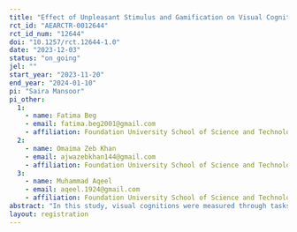 ```yaml
---
title: "Effect of Unpleasant Stimulus and Gamification on Visual Cognitions and Mood of Congenitally Deaf Individuals and Normal Individuals: An Experimental Study"
rct_id: "AEARCTR-0012644"
rct_id_num: "12644"
doi: "10.1257/rct.12644-1.0"
date: "2023-12-03"
status: "on_going"
jel: ""
start_year: "2023-11-20"
end_year: "2024-01-10"
pi: "Saira Mansoor"
pi_other:
  1:
    - name: Fatima Beg
    - email: fatima.beg2001@gmail.com
    - affiliation: Foundation University School of Science and Technology
  2:
    - name: Omaima Zeb Khan
    - email: ajwazebkhan144@gmail.com
    - affiliation: Foundation University School of Science and Technology
  3:
    - name: Muhammad Aqeel
    - email: aqeel.1924@gmail.com
    - affiliation: Foundation University School of Science and Technology
abstract: "In this study, visual cognitions were measured through tasks and the scale consists of three subscales i.e., memory, attention, and discrimination and the mood was measured through I-PANAS-SF. The game was administered as an intervention and the effect of the game and unpleasant stimulus was checked on deaf individuals and normal individuals. this experiment was performed on deaf and normal individuals via psychopy."
layout: registration
---
```


